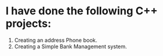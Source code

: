 # I have done the following C++ projects:
1. Creating an address Phone book.
2. Creating a Simple Bank Management system.
